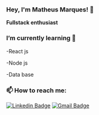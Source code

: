 ### Hey, I'm Matheus Marques! 👋


 **Fullstack enthusiast**


### I’m currently learning 🌱
<p>-React js</p>
<p>-Node js</p>
<p>-Data base</p>

### 📫 How to reach me:
[![Linkedin Badge](https://img.shields.io/badge/-Matheus%20Marques-blue?style=flat-square&logo=Linkedin&logoColor=white&link=https://www.linkedin.com/in/matheusm97/)](https://www.linkedin.com/in/matheusm97/)
[![Gmail Badge](https://img.shields.io/badge/-matheusmdev97@gmail.com-green?style=flat-square&logo=Gmail&logoColor=white&link=mailto:matheusmdev97@gmail.com)](mailto:matheusmdev97@gmail.com)

<!----
**matheus097/matheus097** is a ✨ _special_ ✨ repository because its `README.md` (this file) appears on your GitHub profile.

Here are some ideas to get you started:

- 🔭 I’m currently working on ...
- 🌱 I’m currently learning ...
- 👯 I’m looking to collaborate on ...
- 🤔 I’m looking for help with ...
- 💬 Ask me about ...
-  ...
- 😄 Pronouns: ...
- ⚡ Fun fact: ...
-
---->
